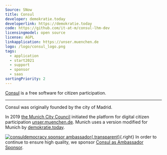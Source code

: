 ```yaml
---
Source: SNow
title: Consul
developer: demokratie.today
developerlink: https://demokratie.today
code: https://github.com/it-at-m/consul-lhm-dev
licensingmodel: open source
license: AGPL
linkapplication: https://unser.muenchen.de
logo: /logo/consul_logo.png
tags:
  - application
  - start2021
  - support
  - sponsor
  - saas
sortingPriority: 2
---
```


[Consul](https://consuldemocracy.org) is a free software for citizen participation.

---

Consul was originally founded by the city of Madrid.

In 2019 [the Munich City Council](https://www.muenchen-transparent.de/antraege/5651290) initiated the platform for digital citizen participation [unser.muenchen.de](https://unser.muenchen.de).
Munich uses a version modified for Munich by [demokratie.today](https://demokratie.today).

[![consuldemocracy sponsor ambassador](/logo/sponsor_label_ambassador__115.png){.transparent}](https://consuldemocracy.org/2024/09/welcoming-our-first-official-project-sponsor/){.right}
In order to continue to ensure high quality, we sponsor [Consul as Ambassador Sponsor](https://consuldemocracy.org/2024/09/welcoming-our-first-official-project-sponsor/).
